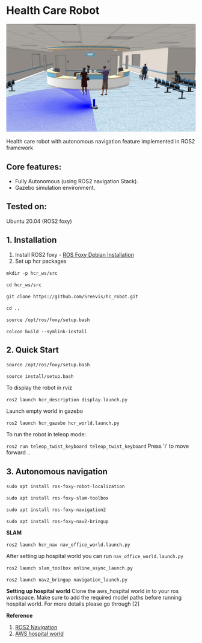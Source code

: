 # **Health Care Robot**


![hcr_hospital.jpg](media/hcr_hospital.jpg)


Health care robot with autonomous navigation feature implemented in ROS2 framework

## **Core features:**

- Fully Autonomous (using ROS2 navigation Stack).
- Gazebo simulation environment.

## **Tested on:**

Ubuntu 20.04 (ROS2 foxy)

## 1\. Installation

1.  Install ROS2 foxy - [ROS Foxy Debian Installation](https://docs.ros.org/en/foxy/Installation/Ubuntu-Install-Debians.html)
2.  Set up hcr packages

`mkdir -p hcr_ws/src`

`cd hcr_ws/src`

`git clone https://github.com/Sreevis/hc_robot.git`

`cd ..`

`source /opt/ros/foxy/setup.bash`

`colcon build --symlink-install`

## **2\. Quick Start**


`source /opt/ros/foxy/setup.bash`

`source install/setup.bash`

To display the robot in rviz

`ros2 launch hcr_description display.launch.py`

Launch empty world in gazebo

`ros2 launch hcr_gazebo hcr_world.launch.py`

To run the robot in teleop mode:

`ros2 run teleop_twist_keyboard teleop_twist_keyboard`
Press 'i' to move forward ..

## **3\. Autonomous navigation**

`sudo apt install ros-foxy-robot-localization`

`sudo apt install ros-foxy-slam-toolbox`

`sudo apt install ros-foxy-navigation2`

`sudo apt install ros-foxy-nav2-bringup`


**SLAM**

`ros2 launch hcr_nav nav_office_world.launch.py`

After setting up hospital world you can run `nav_office_world.launch.py`

`ros2 launch slam_toolbox online_async_launch.py`

`ros2 launch nav2_bringup navigation_launch.py`

**Setting up hospital world**
Clone the aws_hospital world in to your ros workspace. Make sure to add the required model paths before running hospital world. For more details please go through [2] 


**Reference**
1. [ROS2 Navigation](https://navigation.ros.org/getting_started/index.html)
2. [AWS hospital world](https://github.com/aws-robotics/aws-robomaker-hospital-world/tree/ros2)


